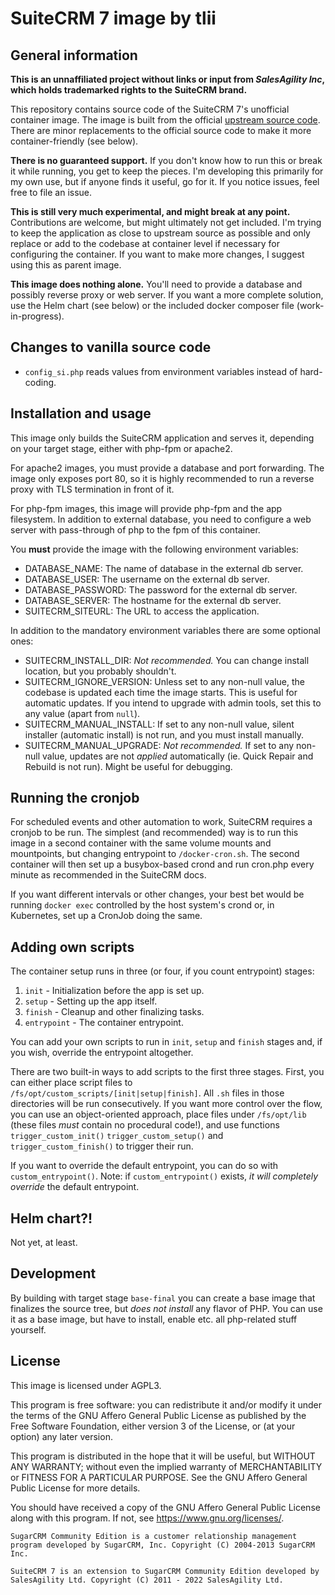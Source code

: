 # SuiteCRM 7 image by tlii
## General information

**This is an unnaffiliated project without links or input from *SalesAgility Inc*, which holds trademarked rights to the SuiteCRM brand.**

This repository contains source code of the SuiteCRM 7's unofficial container image. The image is built from the official [upstream source code](https://github.com/salesagility/SuiteCRM). There are minor replacements to the official source code to make it more container-friendly (see below).

**There is no guaranteed support.**  If you don't know how to run this or break it while running, you get to keep the pieces. I'm developing this primarily for my own use, but if anyone finds it useful, go for it. If you notice issues, feel free to file an issue.

**This is still very much experimental, and might break at any point.** Contributions are welcome, but might ultimately not get included. I'm trying to keep the application as close to upstream source as possible and only replace or add to the codebase at container level if necessary for configuring the container. If you want to make more changes, I suggest using this as parent image.

**This image does nothing alone.** You'll need to provide a database and possibly reverse proxy or web server. If you want a more complete solution, use the Helm chart (see below) or the included docker composer file (work-in-progress).

## Changes to vanilla source code
- `config_si.php` reads values from environment variables instead of hard-coding.

## Installation and usage
This image only builds the SuiteCRM application and serves it, depending on your target stage, either with php-fpm or apache2.

For apache2 images, you must provide a database and port forwarding. The image only exposes port 80, so it is highly recommended to run a reverse proxy with TLS termination in front of it.

For php-fpm images, this image will provide php-fpm and the app filesystem. In addition to external database, you need to configure a web server with pass-through of php to the fpm of this container.

You **must** provide the image with the following environment variables:

- DATABASE_NAME: The name of database in the external db server.
- DATABASE_USER: The username on the external db server.
- DATABASE_PASSWORD: The password for the external db server.
- DATABASE_SERVER: The hostname for the external db server.
- SUITECRM_SITEURL: The URL to access the application.

In addition to the mandatory environment variables there are some optional ones:
- SUITECRM_INSTALL_DIR: *Not recommended.* You can change install location, but you probably shouldn't.
- SUITECRM_IGNORE_VERSION: Unless set to any non-null value, the codebase is updated each time the image starts. This is useful for automatic updates. If you intend to upgrade with admin tools, set this to any value (apart from `null`).
- SUITECRM_MANUAL_INSTALL: If set to any non-null value, silent installer (automatic install) is not run, and you must install manually.
- SUITECRM_MANUAL_UPGRADE: *Not recommended.* If set to any non-null value, updates are not *applied* automatically (ie. Quick Repair and Rebuild is not run). Might be useful for debugging.

## Running the cronjob
For scheduled events and other automation to work, SuiteCRM requires a cronjob to be run. The simplest (and recommended) way is to run this image in a second container with the same volume mounts and mountpoints, but changing entrypoint to `/docker-cron.sh`. The second container will then set up a busybox-based crond and run cron.php every minute as recommended in the SuiteCRM docs.

If you want different intervals or other changes, your best bet would be running `docker exec` controlled by the host system's crond or, in Kubernetes, set up a CronJob doing the same.

## Adding own scripts
The container setup runs in three (or four, if you count entrypoint) stages:
1. `init` - Initialization before the app is set up.
2. `setup` - Setting up the app itself.
3. `finish` - Cleanup and other finalizing tasks.
4. `entrypoint` - The container entrypoint.

You can add your own scripts to run in `init`, `setup` and `finish` stages and, if you wish, override the entrypoint altogether.

There are two built-in ways to add scripts to the first three stages. First, you can either place script files to `/fs/opt/custom_scripts/[init|setup|finish]`. All `.sh` files in those directories will be run consecutively.
If you want more control over the flow, you can use an object-oriented approach, place files under `/fs/opt/lib` (these files *must* contain no procedural code!), and use functions `trigger_custom_init()` `trigger_custom_setup()` and `trigger_custom_finish()` to trigger their run.

If you want to override the default entrypoint, you can do so with `custom_entrypoint()`. Note: if `custom_entrypoint()` exists, *it will completely override* the default entrypoint.

## Helm chart?!
Not yet, at least.

## Development
By building with target stage `base-final` you can create a base image that finalizes the source tree, but *does not install* any flavor of PHP. You can use it as a base image, but have to install, enable etc. all php-related stuff yourself.

## License
This image is licensed under AGPL3.

This program is free software: you can redistribute it and/or modify it under the terms of the GNU Affero General Public License as published by the Free Software Foundation, either version 3 of the License, or (at your option) any later version.

This program is distributed in the hope that it will be useful, but WITHOUT ANY WARRANTY; without even the implied warranty of MERCHANTABILITY or FITNESS FOR A PARTICULAR PURPOSE.  See the GNU Affero General Public License for more details.

You should have received a copy of the GNU Affero General Public License along with this program.  If not, see <https://www.gnu.org/licenses/>.

	SugarCRM Community Edition is a customer relationship management program developed by SugarCRM, Inc. Copyright (C) 2004-2013 SugarCRM Inc.

	SuiteCRM 7 is an extension to SugarCRM Community Edition developed by SalesAgility Ltd. Copyright (C) 2011 - 2022 SalesAgility Ltd.